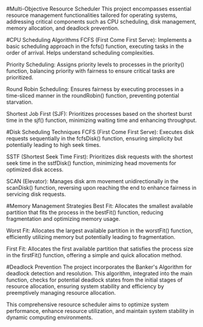 #Multi-Objective Resource Scheduler
This project encompasses essential resource management functionalities tailored for operating systems, addressing critical components such as CPU scheduling, disk management, memory allocation, and deadlock prevention.

#CPU Scheduling Algorithms
FCFS (First Come First Serve): Implements a basic scheduling approach in the fcfs() function, executing tasks in the order of arrival. Helps understand scheduling complexities.

Priority Scheduling: Assigns priority levels to processes in the priority() function, balancing priority with fairness to ensure critical tasks are prioritized.

Round Robin Scheduling: Ensures fairness by executing processes in a time-sliced manner in the roundRobin() function, preventing potential starvation.

Shortest Job First (SJF): Prioritizes processes based on the shortest burst time in the sjf() function, minimizing waiting time and enhancing throughput.

#Disk Scheduling Techniques
FCFS (First Come First Serve): Executes disk requests sequentially in the fcfsDisk() function, ensuring simplicity but potentially leading to high seek times.

SSTF (Shortest Seek Time First): Prioritizes disk requests with the shortest seek time in the sstfDisk() function, minimizing head movements for optimized disk access.

SCAN (Elevator): Manages disk arm movement unidirectionally in the scanDisk() function, reversing upon reaching the end to enhance fairness in servicing disk requests.

#Memory Management Strategies 
Best Fit: Allocates the smallest available partition that fits the process in the bestFit() function, reducing fragmentation and optimizing memory usage.

Worst Fit: Allocates the largest available partition in the worstFit() function, efficiently utilizing memory but potentially leading to fragmentation.

First Fit: Allocates the first available partition that satisfies the process size in the firstFit() function, offering a simple and quick allocation method.

#Deadlock Prevention
The project incorporates the Banker's Algorithm for deadlock detection and resolution. This algorithm, integrated into the main function, checks for potential deadlock states from the initial stages of resource allocation, ensuring system stability and efficiency by preemptively managing resource allocation.

This comprehensive resource scheduler aims to optimize system performance, enhance resource utilization, and maintain system stability in dynamic computing environments.
